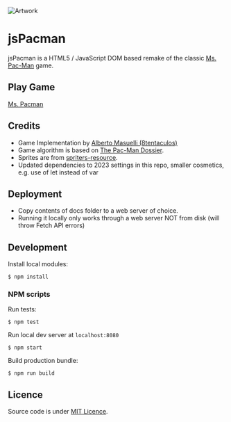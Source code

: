 ![Artwork](./src/img/stuff/art.png)

jsPacman
========

jsPacman is a HTML5 / JavaScript DOM based remake of the classic [Ms. Pac-Man](https://en.wikipedia.org/wiki/Ms._Pac-Man) game.

Play Game
-----------
[Ms. Pacman](https://pacman.raphaelvolz.de/)

Credits
-----------
* Game Implementation by [Alberto Masuelli (8tentaculos)](https://github.com/8tentaculos)
* Game algorithm is based on [The Pac-Man Dossier](https://pacman.holenet.info/).
* Sprites are from [spriters-resource](http://www.spriters-resource.com/game_boy_advance/namcomuseum/sheet/22732).
* Updated dependencies to 2023 settings in this repo, smaller cosmetics, e.g. use of let instead of var

Deployment
-----------
* Copy contents of docs folder to a web server of choice.  
* Running it locally only works through a web server NOT from disk (will throw Fetch API errors)

Development
-----------
Install local modules:
```
$ npm install
```
### NPM scripts ###
Run tests:
```
$ npm test
```
Run local dev server at `localhost:8080`
```
$ npm start
```
Build production bundle:
```
$ npm run build
```

Licence
-----------
Source code is under [MIT Licence](http://opensource.org/licenses/mit-license.php).
